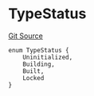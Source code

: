 # TypeStatus
[Git Source](https://github.com/metacontract/mc/blob/0cf91165f9ec2cbeeba800a4baf4e81e2df5c3bb/src/devkit/Flattened.sol)


```solidity
enum TypeStatus {
    Uninitialized,
    Building,
    Built,
    Locked
}
```

